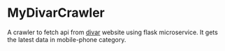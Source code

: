 # MyDivarCrawler
A crawler to fetch api from <a href="https://divar.ir/">divar</a> website using flask microservice. It gets the latest data in mobile-phone category.
